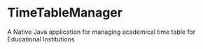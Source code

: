 # TimeTableManager
A Native Java application for managing academical time table for Educational Institutions
